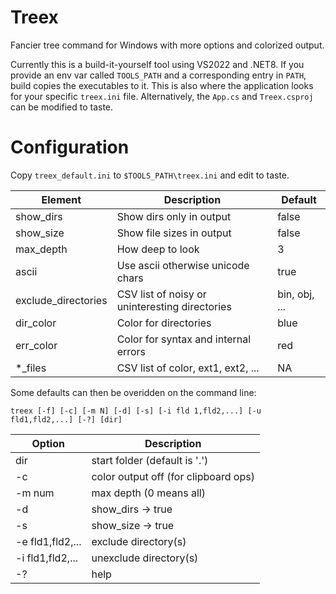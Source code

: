 # Treex
Fancier tree command for Windows with more options and colorized output.

Currently this is a build-it-yourself tool using VS2022 and .NET8.
If you provide an env var called `TOOLS_PATH` and a corresponding entry in `PATH`,
build copies the executables to it. This is also where the application looks for your
specific `treex.ini` file.
Alternatively, the `App.cs` and `Treex.csproj` can be modified to taste.

# Configuration

Copy `treex_default.ini` to `$TOOLS_PATH\treex.ini` and edit to taste.

Element                 | Description                                       | Default
-----------             | -----------                                       | ------------------------
show_dirs               | Show dirs only in output                          | false
show_size               | Show file sizes in output                         | false
max_depth               | How deep to look                                  | 3
ascii                   | Use ascii otherwise unicode chars                 | true
exclude_directories     | CSV list of noisy or uninteresting directories    | bin, obj, ...
dir_color               | Color for directories                             | blue
err_color               | Color for syntax and internal errors              | red
*_files                 | CSV list of color, ext1, ext2, ...                | NA


Some defaults can then be overidden on the command line:

`treex [-f] [-c] [-m N] [-d] [-s] [-i fld 1,fld2,...] [-u fld1,fld2,...] [-?] [dir]`

Option              | Description
-----------         | -----------
dir                 | start folder (default is '.')
-c                  | color output off (for clipboard ops)
-m num              | max depth (0 means all)
-d                  | show_dirs -> true
-s                  | show_size -> true
-e fld1,fld2,...    | exclude directory(s)
-i fld1,fld2,...    | unexclude directory(s)
-?                  | help


